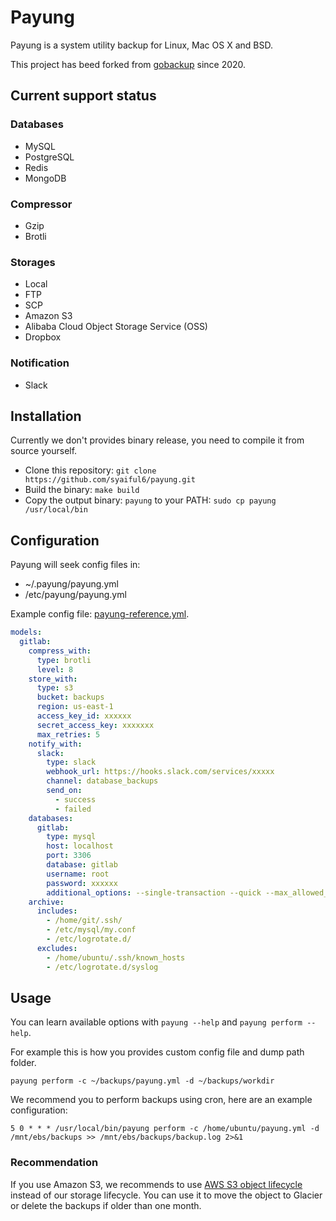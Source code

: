 # Payung

Payung is a system utility backup for Linux, Mac OS X and BSD.

This project has beed forked from [gobackup](https://github.com/huacnlee/gobackup) since 2020.

## Current support status

### Databases

- MySQL
- PostgreSQL
- Redis
- MongoDB

### Compressor
- Gzip
- Brotli

### Storages
- Local
- FTP
- SCP
- Amazon S3
- Alibaba Cloud Object Storage Service (OSS)
- Dropbox

### Notification
- Slack

## Installation

Currently we don't provides binary release, you need to compile it from source yourself.

- Clone this repository: `git clone https://github.com/syaiful6/payung.git`
- Build the binary: `make build`
- Copy the output binary: `payung` to your PATH: `sudo cp payung /usr/local/bin`

## Configuration

Payung will seek config files in:
- ~/.payung/payung.yml
- /etc/payung/payung.yml

Example config file: [payung-reference.yml](https://github.com/syaiful6/payung/blob/develop/payung-reference.yml).

```yml
models:
  gitlab:
    compress_with:
      type: brotli
      level: 8
    store_with:
      type: s3
      bucket: backups
      region: us-east-1
      access_key_id: xxxxxx
      secret_access_key: xxxxxxx
      max_retries: 5
    notify_with:
      slack:
        type: slack
        webhook_url: https://hooks.slack.com/services/xxxxx
        channel: database_backups
        send_on:
          - success
          - failed
    databases:
      gitlab:
        type: mysql
        host: localhost
        port: 3306
        database: gitlab
        username: root
        password: xxxxxx
        additional_options: --single-transaction --quick --max_allowed_packet=1G
    archive:
      includes:
        - /home/git/.ssh/
        - /etc/mysql/my.conf
        - /etc/logrotate.d/
      excludes:
        - /home/ubuntu/.ssh/known_hosts
        - /etc/logrotate.d/syslog
```

## Usage

You can learn available options with `payung --help` and `payung perform --help`.

For example this is how you provides custom config file and dump path folder.

```
payung perform -c ~/backups/payung.yml -d ~/backups/workdir
```

We recommend you to perform backups using cron, here are an example configuration:

```
5 0 * * * /usr/local/bin/payung perform -c /home/ubuntu/payung.yml -d /mnt/ebs/backups >> /mnt/ebs/backups/backup.log 2>&1
```

### Recommendation

If you use Amazon S3, we recommends to use [AWS S3 object lifecycle](https://docs.aws.amazon.com/AmazonS3/latest/userguide/object-lifecycle-mgmt.html) instead of our storage lifecycle. You can use it to move the object to Glacier or delete the backups if older than one month.
